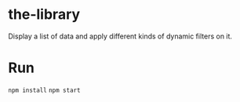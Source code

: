 # the-library
Display a list of data and apply different kinds of dynamic filters on it.

# Run
`npm install`
`npm start`